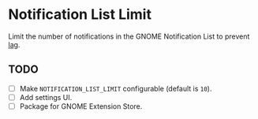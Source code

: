 # Notification List Limit

Limit the number of notifications in the GNOME Notification List to prevent
[lag].

[lag]: https://reddit.com/bxkl7g

## TODO

- [ ] Make `NOTIFICATION_LIST_LIMIT` configurable (default is `10`).
- [ ] Add settings UI.
- [ ] Package for GNOME Extension Store.
